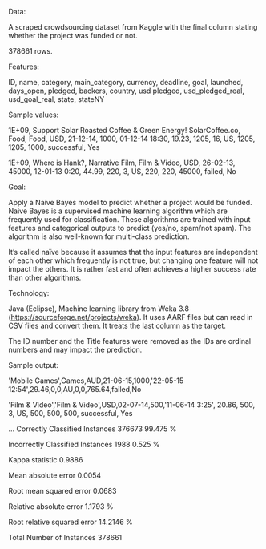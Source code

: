 Data:

A scraped crowdsourcing dataset from Kaggle with the final column stating whether the project was funded or not. 

378661 rows.


Features: 

ID, name, category, main_category, currency, deadline, goal, launched, days_open, pledged, backers, country, usd pledged, usd_pledged_real, usd_goal_real, state, stateNY


Sample values: 

1E+09, Support Solar Roasted Coffee & Green Energy!  SolarCoffee.co, Food, Food, USD, 21-12-14, 1000, 01-12-14 18:30, 19.23, 1205, 16, US, 1205, 1205, 1000, successful, Yes

1E+09, Where is Hank?, Narrative Film, Film & Video, USD, 26-02-13, 45000, 12-01-13 0:20, 44.99, 220, 3, US, 220, 220, 45000, failed, No



Goal:

Apply a Naive Bayes model to predict whether a project would be funded.
Naive Bayes is a supervised machine learning algorithm which are frequently used for classification. 
These algorithms are trained with input features and categorical outputs to predict (yes/no, spam/not spam). The algorithm is also well-known for multi-class prediction.

It’s called naïve because it assumes that the input features are independent of each other which frequently is not true, but changing one feature will not impact the others. It is rather fast and often achieves a higher success rate than other algorithms.


Technology:

Java (Eclipse), 
Machine learning library from Weka 3.8 (https://sourceforge.net/projects/weka). It uses AARF files but can read in CSV files and convert them. It treats the last column as the target.

The ID number and the Title features were removed as the IDs are ordinal numbers and may impact the prediction.


Sample output:

'Mobile Games',Games,AUD,21-06-15,1000,'22-05-15 12:54',29.46,0,0,AU,0,0,765.64,failed,No

'Film & Video','Film & Video',USD,02-07-14,500,'11-06-14 3:25', 20.86, 500, 3, US, 500, 500, 500, successful, Yes

…
Correctly Classified Instances      376673               99.475  %

Incorrectly Classified Instances      1988                0.525  %

Kappa statistic                          0.9886

Mean absolute error                      0.0054

Root mean squared error                  0.0683

Relative absolute error                  1.1793 %

Root relative squared error             14.2146 %

Total Number of Instances           378661


